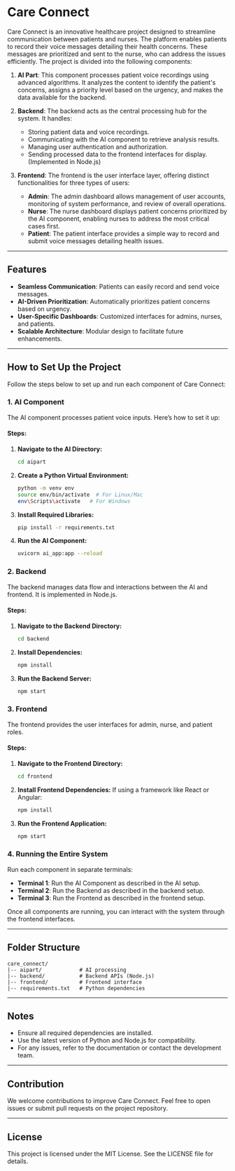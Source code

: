 # Care Connect

Care Connect is an innovative healthcare project designed to streamline communication between patients and nurses. The platform enables patients to record their voice messages detailing their health concerns. These messages are prioritized and sent to the nurse, who can address the issues efficiently. The project is divided into the following components:

1. **AI Part**: This component processes patient voice recordings using advanced algorithms. It analyzes the content to identify the patient's concerns, assigns a priority level based on the urgency, and makes the data available for the backend.

2. **Backend**: The backend acts as the central processing hub for the system. It handles:
   - Storing patient data and voice recordings.
   - Communicating with the AI component to retrieve analysis results.
   - Managing user authentication and authorization.
   - Sending processed data to the frontend interfaces for display. (Implemented in Node.js)

3. **Frontend**: The frontend is the user interface layer, offering distinct functionalities for three types of users:
   - **Admin**: The admin dashboard allows management of user accounts, monitoring of system performance, and review of overall operations.
   - **Nurse**: The nurse dashboard displays patient concerns prioritized by the AI component, enabling nurses to address the most critical cases first.
   - **Patient**: The patient interface provides a simple way to record and submit voice messages detailing health issues.

---

## Features

- **Seamless Communication**: Patients can easily record and send voice messages.
- **AI-Driven Prioritization**: Automatically prioritizes patient concerns based on urgency.
- **User-Specific Dashboards**: Customized interfaces for admins, nurses, and patients.
- **Scalable Architecture**: Modular design to facilitate future enhancements.

---

## How to Set Up the Project

Follow the steps below to set up and run each component of Care Connect:

### 1. AI Component

The AI component processes patient voice inputs. Here’s how to set it up:

#### Steps:

1. **Navigate to the AI Directory:**
   ```bash
   cd aipart
   ```

2. **Create a Python Virtual Environment:**
   ```bash
   python -m venv env
   source env/bin/activate  # For Linux/Mac
   env\Scripts\activate   # For Windows
   ```

3. **Install Required Libraries:**
   ```bash
   pip install -r requirements.txt
   ```

4. **Run the AI Component:**
   ```bash
   uvicorn ai_app:app --reload
   ```

### 2. Backend

The backend manages data flow and interactions between the AI and frontend. It is implemented in Node.js.

#### Steps:

1. **Navigate to the Backend Directory:**
   ```bash
   cd backend
   ```

2. **Install Dependencies:**
   ```bash
   npm install
   ```

3. **Run the Backend Server:**
   ```bash
   npm start
   ```

### 3. Frontend

The frontend provides the user interfaces for admin, nurse, and patient roles.

#### Steps:

1. **Navigate to the Frontend Directory:**
   ```bash
   cd frontend
   ```

2. **Install Frontend Dependencies:**
   If using a framework like React or Angular:
   ```bash
   npm install
   ```

3. **Run the Frontend Application:**
   ```bash
   npm start
   ```

### 4. Running the Entire System

Run each component in separate terminals:

- **Terminal 1**: Run the AI Component as described in the AI setup.
- **Terminal 2**: Run the Backend as described in the backend setup.
- **Terminal 3**: Run the Frontend as described in the frontend setup.

Once all components are running, you can interact with the system through the frontend interfaces.

---

## Folder Structure

```
care_connect/
|-- aipart/            # AI processing
|-- backend/           # Backend APIs (Node.js)
|-- frontend/          # Frontend interface
|-- requirements.txt   # Python dependencies
```

---

## Notes

- Ensure all required dependencies are installed.
- Use the latest version of Python and Node.js for compatibility.
- For any issues, refer to the documentation or contact the development team.

---

## Contribution
We welcome contributions to improve Care Connect. Feel free to open issues or submit pull requests on the project repository.

---

## License

This project is licensed under the MIT License. See the LICENSE file for details.
